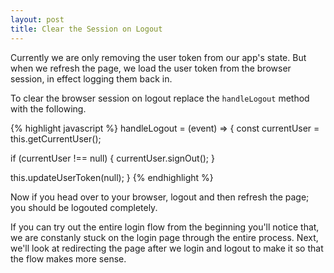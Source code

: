```yaml
---
layout: post
title: Clear the Session on Logout
---
```


Currently we are only removing the user token from our app's state. But when we refresh the page, we load the user token from the browser session, in effect logging them back in.

To clear the browser session on logout replace the `handleLogout` method with the following.

{% highlight javascript %}
handleLogout = (event) => {
  const currentUser = this.getCurrentUser();

  if (currentUser !== null) {
    currentUser.signOut();
  }

  this.updateUserToken(null);
}
{% endhighlight %}

Now if you head over to your browser, logout and then refresh the page; you should be logouted completely.

If you can try out the entire login flow from the beginning you'll notice that, we are constanly stuck on the login page through the entire process. Next, we'll look at redirecting the page after we login and logout to make it so that the flow makes more sense.
